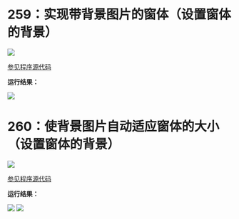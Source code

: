 # 259：实现带背景图片的窗体（设置窗体的背景）

<img src="http://image.renkaigis.com/keepcoding/2018011001.png">

<a href="https://github.com/renkaigis/KeepCoding/tree/master/2018/01/10" target="_blank">参见程序源代码</a>

**运行结果：**

<img src="http://image.renkaigis.com/keepcoding/2018011002.png">

# 260：使背景图片自动适应窗体的大小（设置窗体的背景）

<img src="http://image.renkaigis.com/keepcoding/2018011003.png">

<a href="https://github.com/renkaigis/KeepCoding/tree/master/2018/01/10" target="_blank">参见程序源代码</a>

**运行结果：**

<img src="http://image.renkaigis.com/keepcoding/2018011004.png">
<img src="http://image.renkaigis.com/keepcoding/2018011005.png">


